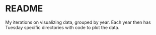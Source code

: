 # README

My iterations on visualizing data, grouped by year. Each year then has Tuesday
specific directories with code to plot the data.
